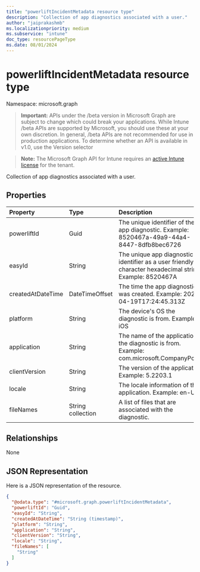 ```yaml
---
title: "powerliftIncidentMetadata resource type"
description: "Collection of app diagnostics associated with a user."
author: "jaiprakashmb"
ms.localizationpriority: medium
ms.subservice: "intune"
doc_type: resourcePageType
ms.date: 08/01/2024
---
```


# powerliftIncidentMetadata resource type

Namespace: microsoft.graph

> **Important:** APIs under the /beta version in Microsoft Graph are subject to change which could break your applications. While Intune /beta APIs are supported by Microsoft, you should use these at your own discretion. In general, /beta APIs are not recommended for use in production applications. To determine whether an API is available in v1.0, use the Version selector

> **Note:** The Microsoft Graph API for Intune requires an [active Intune license](https://go.microsoft.com/fwlink/?linkid=839381) for the tenant.

Collection of app diagnostics associated with a user.

## Properties
|Property|Type|Description|
|:---|:---|:---|
|powerliftId|Guid|The unique identifier of the app diagnostic. Example: 8520467a-49a9-44a4-8447-8dfb8bec6726|
|easyId|String|The unique app diagnostic identifier as a user friendly 8 character hexadecimal string. Example: 8520467A|
|createdAtDateTime|DateTimeOffset|The time the app diagnostic was created. Example: 2022-04-19T17:24:45.313Z|
|platform|String|The device's OS the diagnostic is from. Example: iOS|
|application|String|The name of the application the diagnostic is from. Example: com.microsoft.CompanyPortal|
|clientVersion|String|The version of the application. Example: 5.2203.1|
|locale|String|The locale information of the application. Example: en-US|
|fileNames|String collection|A list of files that are associated with the diagnostic.|

## Relationships
None

## JSON Representation
Here is a JSON representation of the resource.
<!-- {
  "blockType": "resource",
  "@odata.type": "microsoft.graph.powerliftIncidentMetadata"
}
-->
``` json
{
  "@odata.type": "#microsoft.graph.powerliftIncidentMetadata",
  "powerliftId": "Guid",
  "easyId": "String",
  "createdAtDateTime": "String (timestamp)",
  "platform": "String",
  "application": "String",
  "clientVersion": "String",
  "locale": "String",
  "fileNames": [
    "String"
  ]
}
```